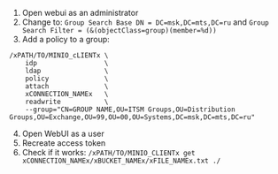1. Open webui as an administrator
2. Change to: `Group Search Base DN = DC=msk,DC=mts,DC=ru` and `Group Search Filter = (&(objectClass=group)(member=%d))`
3. Add a policy to a group:
```shell
/xPATH/TO/MINIO_cLIENTx \
    idp                 \
    ldap                \
    policy              \
    attach              \
    xCONNECTION_NAMEx   \
    readwrite           \
    --group="CN=GROUP NAME,OU=ITSM Groups,OU=Distribution Groups,OU=Exchange,OU=99,OU=00,OU=Systems,DC=msk,DC=mts,DC=ru"
```
4. Open WebUI as a user
5. Recreate access token
6. Check if it works: `/xPATH/TO/MINIO_CLIENTx get xCONNECTION_NAMEx/xBUCKET_NAMEx/xFILE_NAMEx.txt ./`